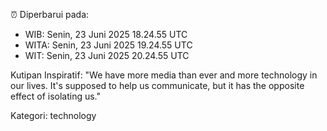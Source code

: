 ⏰ Diperbarui pada:
- WIB: Senin, 23 Juni 2025 18.24.55 UTC
- WITA: Senin, 23 Juni 2025 19.24.55 UTC
- WIT: Senin, 23 Juni 2025 20.24.55 UTC

Kutipan Inspiratif:
"We have more media than ever and more technology in our lives. It's supposed to help us communicate, but it has the opposite effect of isolating us."


Kategori: technology

